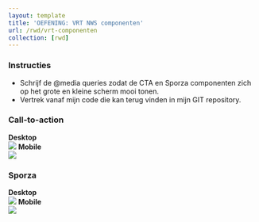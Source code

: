 ```yaml
---
layout: template
title: 'OEFENING: VRT NWS componenten'
url: /rwd/vrt-componenten
collection: [rwd]
---
```

<div class="highlight">
    <h3>Instructies</h3>
    <ul>
        <li>Schrijf de @media queries zodat de CTA en Sporza componenten zich op het grote en kleine scherm mooi tonen.</li>
        <li>Vertrek vanaf mijn code die kan terug vinden in mijn GIT repository.</li>
    </ul>
</div>

<h3>Call-to-action</h3>
<p>
    <strong>Desktop</strong><br />
    <img src="https://syntra-brussel.github.io/webdesign/css/oefeningen/vrt_cta_2.png" />
    <strong>Mobile</strong><br />
    <img src="https://syntra-brussel.github.io/webdesign/rwd/images/cta_mobile.png" />
</p>
<h3>Sporza</h3>
<p>
    <strong>Desktop</strong><br />
    <img src="https://syntra-brussel.github.io/webdesign/css/oefeningen/vrt_cta_2.png" />
    <strong>Mobile</strong><br />
    <img src="https://syntra-brussel.github.io/webdesign/rwd/images/cta_mobile.png" />
</p>
